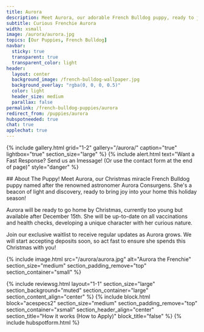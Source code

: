 ```yaml
---
title: Aurora
description: Meet Aurora, our adorable French Bulldog puppy, ready to join your home this Christmas.
subtitle: Curious Frenchie Aurora
width: xsmall
image: /aurora/aurora.jpg
topics: [Our Puppies, French Bulldog]
navbar:
  sticky: true
  transparent: true
  transparent_color: light
header:
  layout: center
  background_image: /french-bulldog-wallpaper.jpg
  background_overlay: "rgba(0, 0, 0, 0.5)"
  color: light
  header_size: medium
  parallax: false
permalink: /french-bulldog-puppies/aurora 
redirect_from: /puppies/aurora
hubspotneeded: true
chat: true
applechat: true
---
```


{% include gallery.html
grid="1-2"
gallery="/aurora/"
caption="true"
lightbox="true"
section_size="large"
%}
{% include alert.html text="Want a Fast Response? Send us an Imessage! (Or use the contact form at the end of page)" style="danger" %}

<div
    class="apple-business-chat-banner-container"
    data-apple-business-id="aea0f1e1-d35e-4943-a9f1-141bc4d2db78"
    data-apple-business-phone="+12127390182"
    data-apple-banner-cta="Imessage Us!"
    data-apple-banner-context="If you have an Iphone you'll see the chat, ID, if not you'll only see the phone icon"
    data-apple-banner-rounded-corners="false"
></div>
## About The Puppy!
Meet Aurora, our Christmas miracle French Bulldog puppy named after the renowned astronomer Aurora Consurgens. She's a beacon of light and discovery, ready to bring joy into your home this holiday season!

Aurora will be ready to go home by Christmas, currently too young but available after December 15th. She will be up-to-date on all vaccinations and health checks, developing a unique character with her curious nature.

Join our exclusive waitlist to receive regular updates as Aurora grows. We will start accepting deposits soon, so act fast to ensure she spends this Christmas with you!

{% include image.html
src="/aurora/aurora.jpg"
alt="Aurora the Frenchie"
section_size="medium"
section_padding_remove="top"
section_container="small"
%}

{% include reviewsg.html
layout="1-1"
section_size="large"
section_background="muted"
section_container="large"
section_content_align="center"
%}
{% include block.html
block="acespecs2"
section_size="medium"
section_padding_remove="top"
section_container="xsmall"
section_header_align="center"
section_title="How it works (How to Apply)"
block_title="false"
%}
{% include hubspotform.html %}

